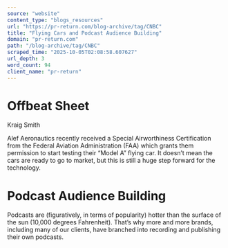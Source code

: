 ```yaml
---
source: "website"
content_type: "blogs_resources"
url: "https://pr-return.com/blog-archive/tag/CNBC"
title: "Flying Cars and Podcast Audience Building"
domain: "pr-return.com"
path: "/blog-archive/tag/CNBC"
scraped_time: "2025-10-05T02:08:58.607627"
url_depth: 3
word_count: 94
client_name: "pr-return"
---
```


# Offbeat Sheet

Kraig Smith

Alef Aeronautics recently received a Special Airworthiness Certification from the Federal Aviation Administration (FAA) which grants them permission to start testing their “Model A” flying car. It doesn’t mean the cars are ready to go to market, but this is still a huge step forward for the technology.

# Podcast Audience Building

Podcasts are (figuratively, in terms of popularity) hotter than the surface of the sun (10,000 degrees Fahrenheit). That’s why more and more brands, including many of our clients, have branched into recording and publishing their own podcasts.